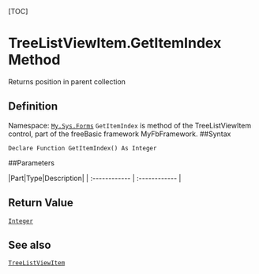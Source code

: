 [TOC]
# TreeListViewItem.GetItemIndex Method
Returns position in parent collection
## Definition
Namespace: [`My.Sys.Forms`](My.Sys.Forms.md)
`GetItemIndex` is method of the TreeListViewItem control, part of the freeBasic framework MyFbFramework.
##Syntax
```freeBasic
Declare Function GetItemIndex() As Integer
```

##Parameters

|Part|Type|Description|
| :------------ | :------------ |

## Return Value
[`Integer`]("https://www.freebasic.net/wiki/KeyPgInteger")
## See also
[`TreeListViewItem`](TreeListViewItem.md)
